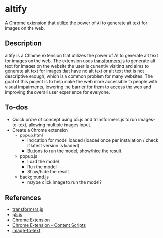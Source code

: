 # altify

A Chrome extension that utilize the power of AI to generate alt text for images on the web.

## Description

altify is a Chrome extension that utilizes the power of AI to generate alt text for images on the web. The extension uses [transformers.js](https://huggingface.co/docs/transformers.js/index) to generate alt text for images on the website the user is currently visiting and aims to generate alt text for images that have no alt text or alt text that is not descriptive enough, which is a common problem for many websites. The goal of this project is to help make the web more accessible to people with visual impairments, lowering the barrier for them to access the web and improving the overall user experience for everyone.

## To-dos

- Quick prove of concept using p5.js and transformers.js to run images-to-text, allowing multiple images input.
- Create a Chrome extension
  - popup.html
    - Indication for model loaded (loaded once per installation / check if latest version is loaded)
    - Buttons to run the model, show/hide the result.
  - popup.js
    - Load the model
    - Run the model
    - Show/hide the result
  - background.js
    - maybe click image to run the model?

## References

- [transformers.js](https://huggingface.co/docs/transformers.js/index)
- [p5.js](https://p5js.org/)
- [Chrome Extension](https://developer.chrome.com/docs/extensions/mv3/getstarted/)
- [Chrome Extension - Content Scripts](https://developer.chrome.com/docs/extensions/mv3/content_scripts/)
- [image-to-text](https://huggingface.co/docs/transformers.js/api/pipelines#module_pipelines.ImageToTextPipeline)
